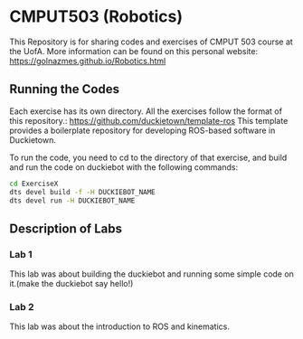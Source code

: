 # CMPUT503 (Robotics)

This Repository is for sharing codes and exercises of CMPUT 503 course at the UofA.
More information can be found on this personal website: https://golnazmes.github.io/Robotics.html

## Running the Codes

Each exercise has its own directory.
All the exercises follow the format of this repository.: https://github.com/duckietown/template-ros
This template provides a boilerplate repository for developing ROS-based software in Duckietown.

To run the code, you need to cd to the directory of that exercise, and build and run the code on duckiebot with the following commands:

```bash
cd ExerciseX
dts devel build -f -H DUCKIEBOT_NAME
dts devel run -H DUCKIEBOT_NAME
```

## Description of Labs
### Lab 1

This lab was about building the duckiebot and running some simple code on it.(make the duckiebot say hello!)

### Lab 2
This lab was about the introduction to ROS and kinematics.



